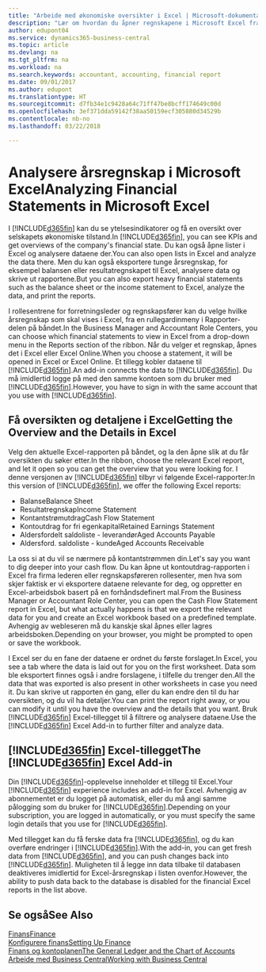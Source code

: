 ```yaml
---
title: "Arbeide med økonomiske oversikter i Excel | Microsoft-dokumentasjon"
description: "Lær om hvordan du åpner regnskapene i Microsoft Excel fra Business Central for bedre analyser."
author: edupont04
ms.service: dynamics365-business-central
ms.topic: article
ms.devlang: na
ms.tgt_pltfrm: na
ms.workload: na
ms.search.keywords: accountant, accounting, financial report
ms.date: 09/01/2017
ms.author: edupont
ms.translationtype: HT
ms.sourcegitcommit: d7fb34e1c9428a64c71ff47be8bcff174649c00d
ms.openlocfilehash: 3ef371dda59142f38aa50159ecf305880d34529b
ms.contentlocale: nb-no
ms.lasthandoff: 03/22/2018

---
```

# <a name="analyzing-financial-statements-in-microsoft-excel"></a><span data-ttu-id="582ff-103">Analysere årsregnskap i Microsoft Excel</span><span class="sxs-lookup"><span data-stu-id="582ff-103">Analyzing Financial Statements in Microsoft Excel</span></span>
<span data-ttu-id="582ff-104">I [!INCLUDE[d365fin](includes/d365fin_md.md)] kan du se ytelsesindikatorer og få en oversikt over selskapets økonomiske tilstand.</span><span class="sxs-lookup"><span data-stu-id="582ff-104">In [!INCLUDE[d365fin](includes/d365fin_md.md)], you can see KPIs and get overviews of the company's financial state.</span></span> <span data-ttu-id="582ff-105">Du kan også åpne lister i Excel og analysere dataene der.</span><span class="sxs-lookup"><span data-stu-id="582ff-105">You can also open lists in Excel and analyze the data there.</span></span> <span data-ttu-id="582ff-106">Men du kan også eksportere tunge årsregnskap, for eksempel balansen eller resultatregnskapet til Excel, analysere data og skrive ut rapportene.</span><span class="sxs-lookup"><span data-stu-id="582ff-106">But you can also export heavy financial statements such as the balance sheet or the income statement to Excel, analyze the data, and print the reports.</span></span>  

<span data-ttu-id="582ff-107">I rollesentrene for forretningsleder og regnskapsfører kan du velge hvilke årsregnskap som skal vises i Excel, fra en rullegardinmeny i Rapporter-delen på båndet.</span><span class="sxs-lookup"><span data-stu-id="582ff-107">In the Business Manager and Accountant Role Centers, you can choose which financial statements to view in Excel from a drop-down menu in the Reports section of the ribbon.</span></span> <span data-ttu-id="582ff-108">Når du velger et regnskap, åpnes det i Excel eller Excel Online.</span><span class="sxs-lookup"><span data-stu-id="582ff-108">When you choose a statement, it will be opened in Excel or Excel Online.</span></span> <span data-ttu-id="582ff-109">Et tillegg kobler dataene til [!INCLUDE[d365fin](includes/d365fin_md.md)].</span><span class="sxs-lookup"><span data-stu-id="582ff-109">An add-in connects the data to [!INCLUDE[d365fin](includes/d365fin_md.md)].</span></span> <span data-ttu-id="582ff-110">Du må imidlertid logge på med den samme kontoen som du bruker med [!INCLUDE[d365fin](includes/d365fin_md.md)].</span><span class="sxs-lookup"><span data-stu-id="582ff-110">However, you have to sign in with the same account that you use with [!INCLUDE[d365fin](includes/d365fin_md.md)].</span></span>  

## <a name="getting-the-overview-and-the-details-in-excel"></a><span data-ttu-id="582ff-111">Få oversikten og detaljene i Excel</span><span class="sxs-lookup"><span data-stu-id="582ff-111">Getting the Overview and the Details in Excel</span></span>
<span data-ttu-id="582ff-112">Velg den aktuelle Excel-rapporten på båndet, og la den åpne slik at du får oversikten du søker etter.</span><span class="sxs-lookup"><span data-stu-id="582ff-112">In the ribbon, choose the relevant Excel report, and let it open so you can get the overview that you were looking for.</span></span> <span data-ttu-id="582ff-113">I denne versjonen av [!INCLUDE[d365fin](includes/d365fin_md.md)] tilbyr vi følgende Excel-rapporter:</span><span class="sxs-lookup"><span data-stu-id="582ff-113">In this version of [!INCLUDE[d365fin](includes/d365fin_md.md)], we offer the following Excel reports:</span></span>

- <span data-ttu-id="582ff-114">Balanse</span><span class="sxs-lookup"><span data-stu-id="582ff-114">Balance Sheet</span></span>  
- <span data-ttu-id="582ff-115">Resultatregnskap</span><span class="sxs-lookup"><span data-stu-id="582ff-115">Income Statement</span></span>  
- <span data-ttu-id="582ff-116">Kontantstrømutdrag</span><span class="sxs-lookup"><span data-stu-id="582ff-116">Cash Flow Statement</span></span>  
- <span data-ttu-id="582ff-117">Kontoutdrag for fri egenkapital</span><span class="sxs-lookup"><span data-stu-id="582ff-117">Retained Earnings Statement</span></span>  
- <span data-ttu-id="582ff-118">Aldersfordelt saldoliste - leverandør</span><span class="sxs-lookup"><span data-stu-id="582ff-118">Aged Accounts Payable</span></span>  
- <span data-ttu-id="582ff-119">Aldersford. saldoliste - kunde</span><span class="sxs-lookup"><span data-stu-id="582ff-119">Aged Accounts Receivable</span></span>  

<span data-ttu-id="582ff-120">La oss si at du vil se nærmere på kontantstrømmen din.</span><span class="sxs-lookup"><span data-stu-id="582ff-120">Let's say you want to dig deeper into your cash flow.</span></span> <span data-ttu-id="582ff-121">Du kan åpne ut kontoutdrag-rapporten i Excel fra firma lederen eller regnskapsføreren rollesenter, men hva som skjer faktisk er vi eksportere dataene relevante for deg, og oppretter en Excel-arbeidsbok basert på en forhåndsdefinert mal.</span><span class="sxs-lookup"><span data-stu-id="582ff-121">From the Business Manager or Accountant Role Center, you can open the Cash Flow Statement report in Excel, but what actually happens is that we export the relevant data for you and create an Excel workbook based on a predefined template.</span></span> <span data-ttu-id="582ff-122">Avhengig av webleseren må du kanskje skal åpnes eller lagres arbeidsboken.</span><span class="sxs-lookup"><span data-stu-id="582ff-122">Depending on your browser, you might be prompted to open or save the workbook.</span></span>  

<span data-ttu-id="582ff-123">I Excel ser du en fane der dataene er ordnet du første forslaget.</span><span class="sxs-lookup"><span data-stu-id="582ff-123">In Excel, you see a tab where the data is laid out for you on the first worksheet.</span></span> <span data-ttu-id="582ff-124">Data som ble eksportert finnes også i andre forslagene, i tilfelle du trenger den.</span><span class="sxs-lookup"><span data-stu-id="582ff-124">All the data that was exported is also present in other worksheets in case you need it.</span></span> <span data-ttu-id="582ff-125">Du kan skrive ut rapporten én gang, eller du kan endre den til du har oversikten, og du vil ha detaljer.</span><span class="sxs-lookup"><span data-stu-id="582ff-125">You can print the report right away, or you can modify it until you have the overview and the details that you want.</span></span> <span data-ttu-id="582ff-126">Bruk [!INCLUDE[d365fin](includes/d365fin_md.md)] Excel-tillegget til å filtrere og analysere dataene.</span><span class="sxs-lookup"><span data-stu-id="582ff-126">Use the [!INCLUDE[d365fin](includes/d365fin_md.md)] Excel Add-in to further filter and analyze data.</span></span>  

## <a name="the-included365finincludesd365finmdmd-excel-add-in"></a><span data-ttu-id="582ff-127">[!INCLUDE[d365fin](includes/d365fin_md.md)] Excel-tillegget</span><span class="sxs-lookup"><span data-stu-id="582ff-127">The [!INCLUDE[d365fin](includes/d365fin_md.md)] Excel Add-in</span></span>
<span data-ttu-id="582ff-128">Din [!INCLUDE[d365fin](includes/d365fin_md.md)]-opplevelse inneholder et tillegg til Excel.</span><span class="sxs-lookup"><span data-stu-id="582ff-128">Your [!INCLUDE[d365fin](includes/d365fin_md.md)] experience includes an add-in for Excel.</span></span> <span data-ttu-id="582ff-129">Avhengig av abonnementet er du logget på automatisk, eller du må angi samme pålogging som du bruker for [!INCLUDE[d365fin](includes/d365fin_md.md)].</span><span class="sxs-lookup"><span data-stu-id="582ff-129">Depending on your subscription, you are logged in automatically, or you must specify the same login details that you use for [!INCLUDE[d365fin](includes/d365fin_md.md)].</span></span>  

<span data-ttu-id="582ff-130">Med tillegget kan du få ferske data fra [!INCLUDE[d365fin](includes/d365fin_md.md)], og du kan overføre endringer i [!INCLUDE[d365fin](includes/d365fin_md.md)].</span><span class="sxs-lookup"><span data-stu-id="582ff-130">With the add-in, you can get fresh data from [!INCLUDE[d365fin](includes/d365fin_md.md)], and you can push changes back into [!INCLUDE[d365fin](includes/d365fin_md.md)].</span></span> <span data-ttu-id="582ff-131">Muligheten til å legge inn data tilbake til databasen deaktiveres imidlertid for Excel-årsregnskap i listen ovenfor.</span><span class="sxs-lookup"><span data-stu-id="582ff-131">However, the ability to push data back to the database is disabled for the financial Excel reports in the list above.</span></span>  

## <a name="see-also"></a><span data-ttu-id="582ff-132">Se også</span><span class="sxs-lookup"><span data-stu-id="582ff-132">See Also</span></span>
[<span data-ttu-id="582ff-133">Finans</span><span class="sxs-lookup"><span data-stu-id="582ff-133">Finance</span></span>](finance.md)  
[<span data-ttu-id="582ff-134">Konfigurere finans</span><span class="sxs-lookup"><span data-stu-id="582ff-134">Setting Up Finance</span></span>](finance-setup-finance.md)  
[<span data-ttu-id="582ff-135">Finans og kontoplanen</span><span class="sxs-lookup"><span data-stu-id="582ff-135">The General Ledger and the Chart of Accounts</span></span>](finance-general-ledger.md)  
[<span data-ttu-id="582ff-136">Arbeide med Business Central</span><span class="sxs-lookup"><span data-stu-id="582ff-136">Working with Business Central</span></span>](ui-work-product.md)  

